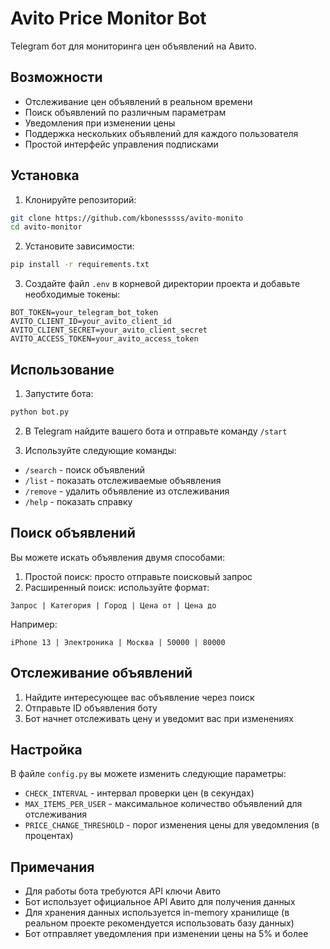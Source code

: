 # Avito Price Monitor Bot

Telegram бот для мониторинга цен объявлений на Авито.

## Возможности

- Отслеживание цен объявлений в реальном времени
- Поиск объявлений по различным параметрам
- Уведомления при изменении цены
- Поддержка нескольких объявлений для каждого пользователя
- Простой интерфейс управления подписками

## Установка

1. Клонируйте репозиторий:
```bash
git clone https://github.com/kbonesssss/avito-monito
cd avito-monitor
```

2. Установите зависимости:
```bash
pip install -r requirements.txt
```

3. Создайте файл `.env` в корневой директории проекта и добавьте необходимые токены:
```
BOT_TOKEN=your_telegram_bot_token
AVITO_CLIENT_ID=your_avito_client_id
AVITO_CLIENT_SECRET=your_avito_client_secret
AVITO_ACCESS_TOKEN=your_avito_access_token
```

## Использование

1. Запустите бота:
```bash
python bot.py
```

2. В Telegram найдите вашего бота и отправьте команду `/start`

3. Используйте следующие команды:
- `/search` - поиск объявлений
- `/list` - показать отслеживаемые объявления
- `/remove` - удалить объявление из отслеживания
- `/help` - показать справку

## Поиск объявлений

Вы можете искать объявления двумя способами:

1. Простой поиск: просто отправьте поисковый запрос
2. Расширенный поиск: используйте формат:
```
Запрос | Категория | Город | Цена от | Цена до
```
Например:
```
iPhone 13 | Электроника | Москва | 50000 | 80000
```

## Отслеживание объявлений

1. Найдите интересующее вас объявление через поиск
2. Отправьте ID объявления боту
3. Бот начнет отслеживать цену и уведомит вас при изменениях

## Настройка

В файле `config.py` вы можете изменить следующие параметры:

- `CHECK_INTERVAL` - интервал проверки цен (в секундах)
- `MAX_ITEMS_PER_USER` - максимальное количество объявлений для отслеживания
- `PRICE_CHANGE_THRESHOLD` - порог изменения цены для уведомления (в процентах)

## Примечания

- Для работы бота требуются API ключи Авито
- Бот использует официальное API Авито для получения данных
- Для хранения данных используется in-memory хранилище (в реальном проекте рекомендуется использовать базу данных)
- Бот отправляет уведомления при изменении цены на 5% и более 